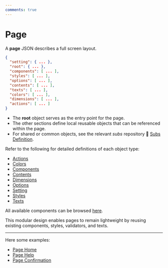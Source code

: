 ```yaml
---
comments: true
---
```


# Page

A **page** JSON describes a full screen layout.

```json
{
  "setting": { ... },
  "root": { ... },
  "components": [ ... ],
  "styles": [ ... ],
  "options": [ ... ],
  "contents": [ ... ],
  "texts": [ ... ],
  "colors": [ ... ],
  "dimensions": [ ... ],
  "actions": [ ... ]
}
```

- The **root** object serves as the entry point for the page.
- The other sections define local reusable objects that can be referenced within the page.
- For shared or common objects, see the relevant *subs* repository 📖 [Subs Definition](../config/subs.md).

Refer to the following for detailed definitions of each object type:

-  [Actions](../object-definition/action.md)
-  [Colors](../object-definition/color.md)
-  [Components](../components-definition/index.md)
-  [Contents](../object-definition/content.md)
-  [Dimensions](../object-definition/dimension.md)
-  [Options](../object-definition/option.md)
-  [Setting](../object-definition/page-setting.md)
-  [Styles](../object-definition/style.md)
-  [Texts](../object-definition/text.md)

All available components can be browsed [here](../components-definition/index.md).

This modular design enables pages to remain lightweight by reusing existing components, styles, validators, and texts.

---

Here some examples:

-  [Page Home](page-home.md)
-  [Page Help](page-help.md)
-  [Page Confirmation](page-confirmation.md)